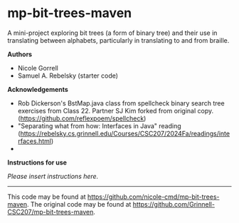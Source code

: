 # mp-bit-trees-maven

A mini-project exploring bit trees (a form of binary tree) and their use in translating between alphabets, particularly in translating to and from braille.

**Authors**

* Nicole Gorrell
* Samuel A. Rebelsky (starter code)

**Acknowledgements**

* Rob Dickerson's BstMap.java class from spellcheck binary
  search tree exercises from Class 22. Partner SJ Kim forked from original copy. (https://github.com/reflexpoem/spellcheck)
* "Separating what from how: Interfaces in Java" reading
  (https://rebelsky.cs.grinnell.edu/Courses/CSC207/2024Fa/readings/interfaces.html)
*

**Instructions for use**

_Please insert instructions here._

---

This code may be found at <https://github.com/nicole-cmd/mp-bit-trees-maven>. The original code may be found at <https://github.com/Grinnell-CSC207/mp-bit-trees-maven>.
